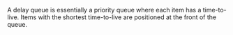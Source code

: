 A delay queue is essentially a priority queue where each item has a time-to-live. Items with the shortest time-to-live are positioned at the front of the queue.
